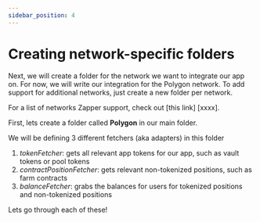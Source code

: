 ```yaml
---
sidebar_position: 4
---
```


# Creating network-specific folders
Next, we will create a folder for the network we want to integrate our app on. For now, we will write our integration for the Polygon network. To add support for additional networks, just create a new folder per network.

For a list of networks Zapper support, check out [this link] [xxxx]. <!--TODO add link -->

First, lets create a folder called **Polygon** in our main folder.

We will be defining 3 different fetchers (aka adapters) in this folder
1. *tokenFetcher*: gets all relevant app tokens for our app, such as vault tokens or pool tokens
2. *contractPositionFetcher*: gets relevant non-tokenized positions, such as farm contracts
3. *balanceFetcher*: grabs the balances for users for tokenized positions and non-tokenized positions

Lets go through each of these!